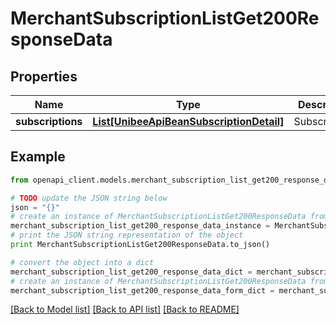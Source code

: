 # MerchantSubscriptionListGet200ResponseData


## Properties

Name | Type | Description | Notes
------------ | ------------- | ------------- | -------------
**subscriptions** | [**List[UnibeeApiBeanSubscriptionDetail]**](UnibeeApiBeanSubscriptionDetail.md) | Subscriptions | [optional] 

## Example

```python
from openapi_client.models.merchant_subscription_list_get200_response_data import MerchantSubscriptionListGet200ResponseData

# TODO update the JSON string below
json = "{}"
# create an instance of MerchantSubscriptionListGet200ResponseData from a JSON string
merchant_subscription_list_get200_response_data_instance = MerchantSubscriptionListGet200ResponseData.from_json(json)
# print the JSON string representation of the object
print MerchantSubscriptionListGet200ResponseData.to_json()

# convert the object into a dict
merchant_subscription_list_get200_response_data_dict = merchant_subscription_list_get200_response_data_instance.to_dict()
# create an instance of MerchantSubscriptionListGet200ResponseData from a dict
merchant_subscription_list_get200_response_data_form_dict = merchant_subscription_list_get200_response_data.from_dict(merchant_subscription_list_get200_response_data_dict)
```
[[Back to Model list]](../README.md#documentation-for-models) [[Back to API list]](../README.md#documentation-for-api-endpoints) [[Back to README]](../README.md)



